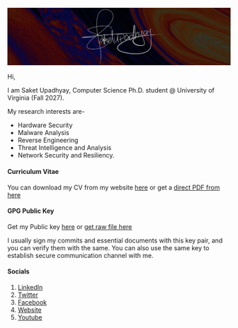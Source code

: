 ![](https://github.com/Saket-Upadhyay/Saket-Upadhyay/blob/master/sakpenback2.jpg)

Hi,

I am Saket Upadhyay, Computer Science Ph.D. student @ University of Virginia (Fall 2027).

My research interests are-
* Hardware Security
* Malware Analysis
* Reverse Engineering
* Threat Intelligence and Analysis
* Network Security and Resiliency.

#### Curriculum Vitae
You can download my CV from my website [here](https://saket-upadhyay.github.io/index.html?show=about) or get a [direct PDF from here](https://github.com/Saket-Upadhyay/Saket-Upadhyay.github.io/blob/master/assets/CV/Saket_Upadhyay_Academic_CV_20211112.pdf?raw=true)

#### GPG Public Key
Get my Public key [here](https://saket-upadhyay.github.io/pubkey.html) or [get raw file here](https://raw.githubusercontent.com/Saket-Upadhyay/Saket-Upadhyay.github.io/master/assets/pubkey/Saket%20Upadhyay_0x59BA0808_public.asc)

I usually sign my commits and essential documents with this key pair, and you can verify them with the same.
You can also use the same key to establish secure communication channel with me.

#### Socials
1. [LinkedIn](https://www.linkedin.com/in/saketupadhyay/)
2. [Twitter](https://twitter.com/saketofcyber)
3. [Facebook](http://facebook.com/saketofcyber)
4. [Website](https://saket-upadhyay.github.io)
5. [Youtube](https://www.youtube.com/channel/UCgykhO3yNMWTo5_bx-I1A8A)

